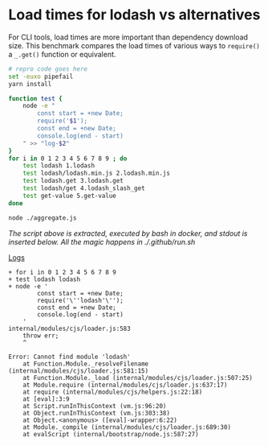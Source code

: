 # Load times for lodash vs alternatives

For CLI tools, load times are more important than dependency download size.  This benchmark compares the load times
of various ways to `require()` a `_.get()` function or equivalent.

```bash
# repro code goes here
set -euxo pipefail
yarn install

function test {
    node -e "
        const start = +new Date;
        require('$1');
        const end = +new Date;
        console.log(end - start)
    " >> "log-$2"
}
for i in 0 1 2 3 4 5 6 7 8 9 ; do
    test lodash 1.lodash
    test lodash/lodash.min.js 2.lodash.min.js
    test lodash.get 3.lodash.get
    test lodash/get 4.lodash_slash_get
    test get-value 5.get-value
done

node ./aggregate.js

```

*The script above is extracted, executed by bash in docker, and stdout is inserted below.  All the magic happens in ./.github/run.sh*

[Logs](https://github.com/cspotcode/repros/runs/71555675)

```output
+ for i in 0 1 2 3 4 5 6 7 8 9
+ test lodash lodash
+ node -e '
        const start = +new Date;
        require('\''lodash'\'');
        const end = +new Date;
        console.log(end - start)
    '
internal/modules/cjs/loader.js:583
    throw err;
    ^

Error: Cannot find module 'lodash'
    at Function.Module._resolveFilename (internal/modules/cjs/loader.js:581:15)
    at Function.Module._load (internal/modules/cjs/loader.js:507:25)
    at Module.require (internal/modules/cjs/loader.js:637:17)
    at require (internal/modules/cjs/helpers.js:22:18)
    at [eval]:3:9
    at Script.runInThisContext (vm.js:96:20)
    at Object.runInThisContext (vm.js:303:38)
    at Object.<anonymous> ([eval]-wrapper:6:22)
    at Module._compile (internal/modules/cjs/loader.js:689:30)
    at evalScript (internal/bootstrap/node.js:587:27)
```
